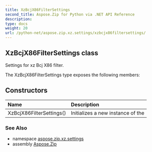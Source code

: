 ```yaml
---
title: XzBcjX86FilterSettings
second_title: Aspose.Zip for Python via .NET API Reference
description: 
type: docs
weight: 20
url: /python-net/aspose.zip.xz.settings/xzbcjx86filtersettings/
---
```


## XzBcjX86FilterSettings class

Settings for xz Bcj X86 filter.

The XzBcjX86FilterSettings type exposes the following members:
## Constructors
| Name | Description |
| :- | :- |
|XzBcjX86FilterSettings()|Initializes a new instance of the|

### See Also

* namespace [aspose.zip.xz.settings](/zip/python-net/aspose.zip.xz.settings/)
* assembly [Aspose.Zip](/zip/python-net/)

